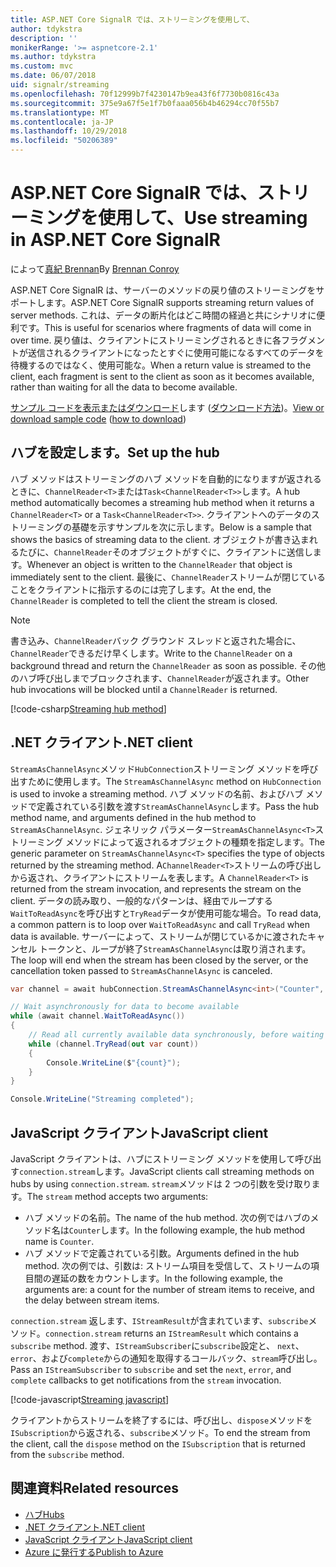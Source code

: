 ```yaml
---
title: ASP.NET Core SignalR では、ストリーミングを使用して、
author: tdykstra
description: ''
monikerRange: '>= aspnetcore-2.1'
ms.author: tdykstra
ms.custom: mvc
ms.date: 06/07/2018
uid: signalr/streaming
ms.openlocfilehash: 70f12999b7f4230147b9ea43f6f7730b0816c43a
ms.sourcegitcommit: 375e9a67f5e1f7b0faaa056b4b46294cc70f55b7
ms.translationtype: MT
ms.contentlocale: ja-JP
ms.lasthandoff: 10/29/2018
ms.locfileid: "50206389"
---
```

# <a name="use-streaming-in-aspnet-core-signalr"></a><span data-ttu-id="71d63-102">ASP.NET Core SignalR では、ストリーミングを使用して、</span><span class="sxs-lookup"><span data-stu-id="71d63-102">Use streaming in ASP.NET Core SignalR</span></span>

<span data-ttu-id="71d63-103">によって[真紀 Brennan](https://github.com/BrennanConroy)</span><span class="sxs-lookup"><span data-stu-id="71d63-103">By [Brennan Conroy](https://github.com/BrennanConroy)</span></span>

<span data-ttu-id="71d63-104">ASP.NET Core SignalR は、サーバーのメソッドの戻り値のストリーミングをサポートします。</span><span class="sxs-lookup"><span data-stu-id="71d63-104">ASP.NET Core SignalR supports streaming return values of server methods.</span></span> <span data-ttu-id="71d63-105">これは、データの断片化はどこ時間の経過と共にシナリオに便利です。</span><span class="sxs-lookup"><span data-stu-id="71d63-105">This is useful for scenarios where fragments of data will come in over time.</span></span> <span data-ttu-id="71d63-106">戻り値は、クライアントにストリーミングされるときに各フラグメントが送信されるクライアントになったとすぐに使用可能になるすべてのデータを待機するのではなく、使用可能な。</span><span class="sxs-lookup"><span data-stu-id="71d63-106">When a return value is streamed to the client, each fragment is sent to the client as soon as it becomes available, rather than waiting for all the data to become available.</span></span>

<span data-ttu-id="71d63-107">[サンプル コードを表示またはダウンロード](https://github.com/aspnet/Docs/tree/live/aspnetcore/signalr/streaming/sample)します ([ダウンロード方法](xref:index#how-to-download-a-sample))。</span><span class="sxs-lookup"><span data-stu-id="71d63-107">[View or download sample code](https://github.com/aspnet/Docs/tree/live/aspnetcore/signalr/streaming/sample) ([how to download](xref:index#how-to-download-a-sample))</span></span>

## <a name="set-up-the-hub"></a><span data-ttu-id="71d63-108">ハブを設定します。</span><span class="sxs-lookup"><span data-stu-id="71d63-108">Set up the hub</span></span>

<span data-ttu-id="71d63-109">ハブ メソッドはストリーミングのハブ メソッドを自動的になりますが返されるときに、`ChannelReader<T>`または`Task<ChannelReader<T>>`します。</span><span class="sxs-lookup"><span data-stu-id="71d63-109">A hub method automatically becomes a streaming hub method when it returns a `ChannelReader<T>` or a `Task<ChannelReader<T>>`.</span></span> <span data-ttu-id="71d63-110">クライアントへのデータのストリーミングの基礎を示すサンプルを次に示します。</span><span class="sxs-lookup"><span data-stu-id="71d63-110">Below is a sample that shows the basics of streaming data to the client.</span></span> <span data-ttu-id="71d63-111">オブジェクトが書き込まれるたびに、`ChannelReader`そのオブジェクトがすぐに、クライアントに送信します。</span><span class="sxs-lookup"><span data-stu-id="71d63-111">Whenever an object is written to the `ChannelReader` that object is immediately sent to the client.</span></span> <span data-ttu-id="71d63-112">最後に、`ChannelReader`ストリームが閉じていることをクライアントに指示するのには完了します。</span><span class="sxs-lookup"><span data-stu-id="71d63-112">At the end, the `ChannelReader` is completed to tell the client the stream is closed.</span></span>

> [!NOTE]
> <span data-ttu-id="71d63-113">書き込み、`ChannelReader`バック グラウンド スレッドと返された場合に、`ChannelReader`できるだけ早くします。</span><span class="sxs-lookup"><span data-stu-id="71d63-113">Write to the `ChannelReader` on a background thread and return the `ChannelReader` as soon as possible.</span></span> <span data-ttu-id="71d63-114">その他のハブ呼び出しまでブロックされます、`ChannelReader`が返されます。</span><span class="sxs-lookup"><span data-stu-id="71d63-114">Other hub invocations will be blocked until a `ChannelReader` is returned.</span></span>

[!code-csharp[Streaming hub method](streaming/sample/Hubs/StreamHub.cs?range=10-34)]

## <a name="net-client"></a><span data-ttu-id="71d63-115">.NET クライアント</span><span class="sxs-lookup"><span data-stu-id="71d63-115">.NET client</span></span>

<span data-ttu-id="71d63-116">`StreamAsChannelAsync`メソッド`HubConnection`ストリーミング メソッドを呼び出すために使用します。</span><span class="sxs-lookup"><span data-stu-id="71d63-116">The `StreamAsChannelAsync` method on `HubConnection` is used to invoke a streaming method.</span></span> <span data-ttu-id="71d63-117">ハブ メソッドの名前、およびハブ メソッドで定義されている引数を渡す`StreamAsChannelAsync`します。</span><span class="sxs-lookup"><span data-stu-id="71d63-117">Pass the hub method name, and arguments defined in the hub method to `StreamAsChannelAsync`.</span></span> <span data-ttu-id="71d63-118">ジェネリック パラメーター`StreamAsChannelAsync<T>`ストリーミング メソッドによって返されるオブジェクトの種類を指定します。</span><span class="sxs-lookup"><span data-stu-id="71d63-118">The generic parameter on `StreamAsChannelAsync<T>` specifies the type of objects returned by the streaming method.</span></span> <span data-ttu-id="71d63-119">A`ChannelReader<T>`ストリームの呼び出しから返され、クライアントにストリームを表します。</span><span class="sxs-lookup"><span data-stu-id="71d63-119">A `ChannelReader<T>` is returned from the stream invocation, and represents the stream on the client.</span></span> <span data-ttu-id="71d63-120">データの読み取り、一般的なパターンは、経由でループする`WaitToReadAsync`を呼び出すと`TryRead`データが使用可能な場合。</span><span class="sxs-lookup"><span data-stu-id="71d63-120">To read data, a common pattern is to loop over `WaitToReadAsync` and call `TryRead` when data is available.</span></span> <span data-ttu-id="71d63-121">サーバーによって、ストリームが閉じているかに渡されたキャンセル トークンと、ループが終了`StreamAsChannelAsync`は取り消されます。</span><span class="sxs-lookup"><span data-stu-id="71d63-121">The loop will end when the stream has been closed by the server, or the cancellation token passed to `StreamAsChannelAsync` is canceled.</span></span>

```csharp
var channel = await hubConnection.StreamAsChannelAsync<int>("Counter", 10, 500, CancellationToken.None);

// Wait asynchronously for data to become available
while (await channel.WaitToReadAsync())
{
    // Read all currently available data synchronously, before waiting for more data
    while (channel.TryRead(out var count))
    {
        Console.WriteLine($"{count}");
    }
}

Console.WriteLine("Streaming completed");
```

## <a name="javascript-client"></a><span data-ttu-id="71d63-122">JavaScript クライアント</span><span class="sxs-lookup"><span data-stu-id="71d63-122">JavaScript client</span></span>

<span data-ttu-id="71d63-123">JavaScript クライアントは、ハブにストリーミング メソッドを使用して呼び出す`connection.stream`します。</span><span class="sxs-lookup"><span data-stu-id="71d63-123">JavaScript clients call streaming methods on hubs by using `connection.stream`.</span></span> <span data-ttu-id="71d63-124">`stream`メソッドは 2 つの引数を受け取ります。</span><span class="sxs-lookup"><span data-stu-id="71d63-124">The `stream` method accepts two arguments:</span></span>

* <span data-ttu-id="71d63-125">ハブ メソッドの名前。</span><span class="sxs-lookup"><span data-stu-id="71d63-125">The name of the hub method.</span></span> <span data-ttu-id="71d63-126">次の例ではハブのメソッド名は`Counter`します。</span><span class="sxs-lookup"><span data-stu-id="71d63-126">In the following example, the hub method name is `Counter`.</span></span>
* <span data-ttu-id="71d63-127">ハブ メソッドで定義されている引数。</span><span class="sxs-lookup"><span data-stu-id="71d63-127">Arguments defined in the hub method.</span></span> <span data-ttu-id="71d63-128">次の例では、引数は: ストリーム項目を受信して、ストリームの項目間の遅延の数をカウントします。</span><span class="sxs-lookup"><span data-stu-id="71d63-128">In the following example, the arguments are: a count for the number of stream items to receive, and the delay between stream items.</span></span>

<span data-ttu-id="71d63-129">`connection.stream` 返します、`IStreamResult`が含まれています、`subscribe`メソッド。</span><span class="sxs-lookup"><span data-stu-id="71d63-129">`connection.stream` returns an `IStreamResult` which contains a `subscribe` method.</span></span> <span data-ttu-id="71d63-130">渡す、`IStreamSubscriber`に`subscribe`設定と、 `next`、 `error`、および`complete`からの通知を取得するコールバック、`stream`呼び出し。</span><span class="sxs-lookup"><span data-stu-id="71d63-130">Pass an `IStreamSubscriber` to `subscribe` and set the `next`, `error`, and `complete` callbacks to get notifications from the `stream` invocation.</span></span>

[!code-javascript[Streaming javascript](streaming/sample/wwwroot/js/stream.js?range=19-36)]

<span data-ttu-id="71d63-131">クライアントからストリームを終了するには、呼び出し、`dispose`メソッドを`ISubscription`から返される、`subscribe`メソッド。</span><span class="sxs-lookup"><span data-stu-id="71d63-131">To end the stream from the client, call the `dispose` method on the `ISubscription` that is returned from the `subscribe` method.</span></span>

## <a name="related-resources"></a><span data-ttu-id="71d63-132">関連資料</span><span class="sxs-lookup"><span data-stu-id="71d63-132">Related resources</span></span>

* [<span data-ttu-id="71d63-133">ハブ</span><span class="sxs-lookup"><span data-stu-id="71d63-133">Hubs</span></span>](xref:signalr/hubs)
* [<span data-ttu-id="71d63-134">.NET クライアント</span><span class="sxs-lookup"><span data-stu-id="71d63-134">.NET client</span></span>](xref:signalr/dotnet-client)
* [<span data-ttu-id="71d63-135">JavaScript クライアント</span><span class="sxs-lookup"><span data-stu-id="71d63-135">JavaScript client</span></span>](xref:signalr/javascript-client)
* [<span data-ttu-id="71d63-136">Azure に発行する</span><span class="sxs-lookup"><span data-stu-id="71d63-136">Publish to Azure</span></span>](xref:signalr/publish-to-azure-web-app)
